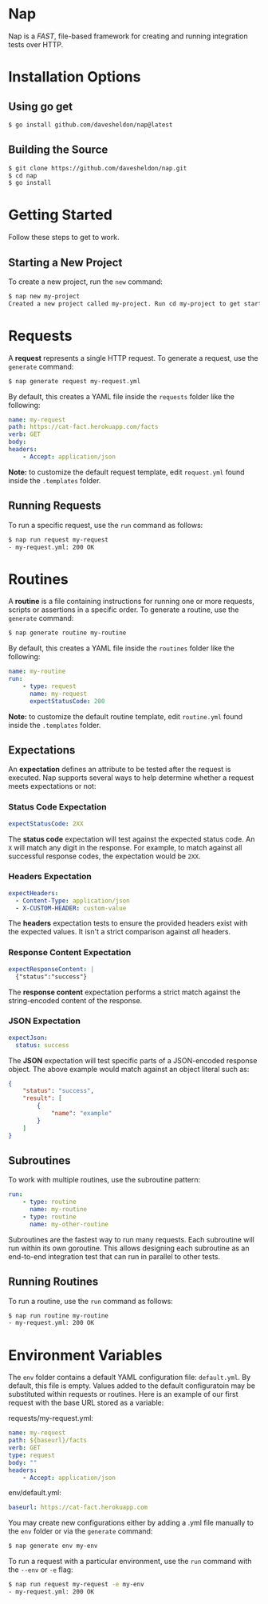 # Nap

Nap is a _FAST_, file-based framework for creating and running integration tests over HTTP.

# Installation Options

## Using go get

```bash
$ go install github.com/davesheldon/nap@latest
```

## Building the Source

```bash
$ git clone https://github.com/davesheldon/nap.git
$ cd nap
$ go install
```

# Getting Started

Follow these steps to get to work.

## Starting a New Project

To create a new project, run the `new` command:

```bash
$ nap new my-project
Created a new project called my-project. Run cd my-project to get started.
```

# Requests

A **request** represents a single HTTP request. To generate a request, use the `generate` command:

```bash
$ nap generate request my-request.yml
```

By default, this creates a YAML file inside the `requests` folder like the following:

```yml
name: my-request
path: https://cat-fact.herokuapp.com/facts
verb: GET
body:
headers:
    - Accept: application/json
```

**Note:** to customize the default request template, edit `request.yml` found inside the `.templates` folder.

## Running Requests

To run a specific request, use the `run` command as follows:

```bash
$ nap run request my-request
- my-request.yml: 200 OK
```

# Routines

A **routine** is a file containing instructions for running one or more requests, scripts or assertions in a specific order. To generate a routine, use the `generate` command:

```bash
$ nap generate routine my-routine
```

By default, this creates a YAML file inside the `routines` folder like the following:

```yml
name: my-routine
run:
    - type: request 
      name: my-request
      expectStatusCode: 200
```

**Note:** to customize the default routine template, edit `routine.yml` found inside the `.templates` folder.

## Expectations

An **expectation** defines an attribute to be tested after the request is executed. Nap supports several ways to help determine whether a request meets expectations or not:

### Status Code Expectation

```yml
expectStatusCode: 2XX
```

The **status code** expectation will test against the expected status code. An `X` will match any digit in the response. For example, to match against all successful response codes, the expectation would be `2XX`.

### Headers Expectation

```yml
expectHeaders:
  - Content-Type: application/json
  - X-CUSTOM-HEADER: custom-value
```

The **headers** expectation tests to ensure the provided headers exist with the expected values. It isn't a strict comparison against _all_ headers.

### Response Content Expectation

```yml
expectResponseContent: |
  {"status":"success"}
```

The **response content** expectation performs a strict match against the string-encoded content of the response.

### JSON Expectation

```yml
expectJson:
  status: success
```

The **JSON** expectation will test specific parts of a JSON-encoded response object. The above example would match against an object literal such as:

```json
{
    "status": "success",
    "result": [
        {
            "name": "example"
        }
    ]
}
```

## Subroutines

To work with multiple routines, use the subroutine pattern:

```yml
run:
    - type: routine
      name: my-routine
    - type: routine
      name: my-other-routine
```

Subroutines are the fastest way to run many requests. Each subroutine will run within its own goroutine. This allows designing each subroutine as an end-to-end integration test that can run in parallel to other tests. 

## Running Routines

To run a routine, use the `run` command as follows:

```bash
$ nap run routine my-routine
- my-request.yml: 200 OK
```

# Environment Variables

The `env` folder contains a default YAML configuration file: `default.yml`. By default, this file is empty. Values added to the default configuratoin may be substituted within requests or routines. Here is an example of our first request with the base URL stored as a variable:

requests/my-request.yml:
```yml
name: my-request
path: ${baseurl}/facts
verb: GET
type: request
body: ""
headers:
    - Accept: application/json
```

env/default.yml:
```yml
baseurl: https://cat-fact.herokuapp.com
```

You may create new configurations either by adding a .yml file manually to the `env` folder or via the `generate` command:

```bash
$ nap generate env my-env
```

To run a request with a particular environment, use the `run` command with the `--env` or `-e` flag:

```bash
$ nap run request my-request -e my-env
- my-request.yml: 200 OK
```

